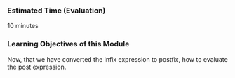 ### Estimated Time (Evaluation)

10 minutes


### Learning Objectives of this Module

Now, that we have converted the infix expression to postfix, how to evaluate the post expression.


